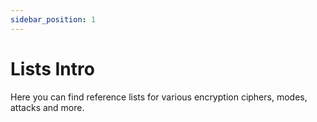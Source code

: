 ```yaml
---
sidebar_position: 1
---
```


# Lists Intro

Here you can find reference lists for various encryption ciphers, modes, attacks and more.